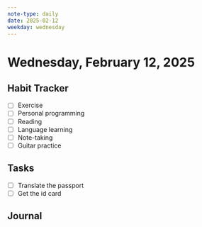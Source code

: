 ```yaml
---
note-type: daily
date: 2025-02-12
weekday: wednesday
---
```


# Wednesday, February 12, 2025

## Habit Tracker

- [ ] Exercise
- [ ] Personal programming
- [ ] Reading
- [ ] Language learning
- [ ] Note-taking
- [ ] Guitar practice

## Tasks

- [ ] Translate the passport
- [ ] Get the id card

## Journal
